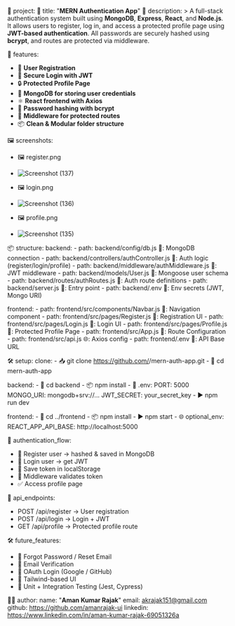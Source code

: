 📁 project:
  🔐 title: "**MERN Authentication App**"
  📄 description: >
    A full-stack authentication system built using **MongoDB**, **Express**, **React**, and **Node.js**.
    It allows users to register, log in, and access a protected profile page using **JWT-based authentication**.
    All passwords are securely hashed using **bcrypt**, and routes are protected via middleware.

🚀 features:
  - 📝 **User Registration**
  - 🔑 **Secure Login with JWT**
  - 🔒 **Protected Profile Page**
  - 💾 **MongoDB for storing user credentials**
  - ⚛️ **React frontend with Axios**
  - 🔐 **Password hashing with bcrypt**
  - 🧠 **Middleware for protected routes**
  - 📦 **Clean & Modular folder structure**
    
🖼️ screenshots:
  - 🖼️ register.png
  - ![Screenshot (137)](https://github.com/user-attachments/assets/79ab8550-665d-4017-9b42-ce3ab2ed4c34)

  - 🖼️ login.png
  - ![Screenshot (136)](https://github.com/user-attachments/assets/f9cd9393-2959-4a9a-99fc-ce399342506c)

  - 🖼️ profile.png

  - ![Screenshot (135)](https://github.com/user-attachments/assets/ba408d24-9a98-4e6d-8331-6639cf412dd1)

📦 structure:
  backend:
    - path: backend/config/db.js
      📘: MongoDB connection
    - path: backend/controllers/authController.js
      📘: Auth logic (register/login/profile)
    - path: backend/middleware/authMiddleware.js
      📘: JWT middleware
    - path: backend/models/User.js
      📘: Mongoose user schema
    - path: backend/routes/authRoutes.js
      📘: Auth route definitions
    - path: backend/server.js
      📘: Entry point
    - path: backend/.env
      🔐: Env secrets (JWT, Mongo URI)

  frontend:
    - path: frontend/src/components/Navbar.js
      📘: Navigation component
    - path: frontend/src/pages/Register.js
      📘: Registration UI
    - path: frontend/src/pages/Login.js
      📘: Login UI
    - path: frontend/src/pages/Profile.js
      📘: Protected Profile Page
    - path: frontend/src/App.js
      📘: Route Configuration
    - path: frontend/src/api.js
      🌐: Axios config
    - path: frontend/.env
      🔐: API Base URL

🛠️ setup:
  clone:
    - 📥 git clone https://github.com/<your-username>/mern-auth-app.git
    - 📂 cd mern-auth-app

  backend:
    - 📁 cd backend
    - 📦 npm install
    - 🔐 .env:
        PORT: 5000
        MONGO_URI: mongodb+srv://...
        JWT_SECRET: your_secret_key
    - ▶️ npm run dev

  frontend:
    - 📁 cd ../frontend
    - 📦 npm install
    - ▶️ npm start
    - 🌐 optional_env:
        REACT_APP_API_BASE: http://localhost:5000

🔐 authentication_flow:
  - 👤 Register user → hashed & saved in MongoDB
  - 🔑 Login user → get JWT
  - 💾 Save token in localStorage
  - 🧠 Middleware validates token
  - ✅ Access profile page

📮 api_endpoints:
  - POST /api/register → User registration
  - POST /api/login → Login + JWT
  - GET /api/profile → Protected profile route

🛠️ future_features:
  - 🔁 Forgot Password / Reset Email
  - 📧 Email Verification
  - 🔐 OAuth Login (Google / GitHub)
  - 🎨 Tailwind-based UI
  - 🧪 Unit + Integration Testing (Jest, Cypress)

👨‍💻 author:
  name: "**Aman Kumar Rajak**"
  email: akrajak151@gmail.com
  github: https://github.com/amanrajak-ui
  linkedin: https://www.linkedin.com/in/aman-kumar-rajak-69051326a


